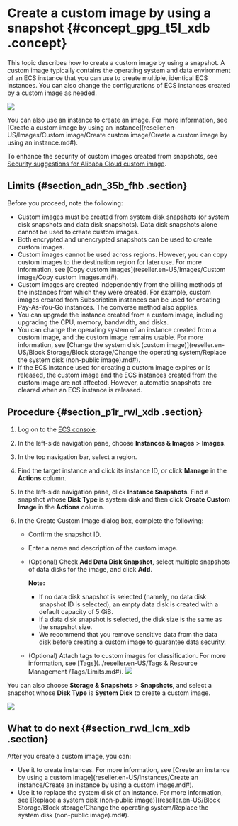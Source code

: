 # Create a custom image by using a snapshot {#concept_gpg_t5l_xdb .concept}

This topic describes how to create a custom image by using a snapshot. A custom image typically contains the operating system and data environment of an ECS instance that you can use to create multiple, identical ECS instances. You can also change the configurations of ECS instances created by a custom image as needed.

![](http://static-aliyun-doc.oss-cn-hangzhou.aliyuncs.com/assets/img/9696/15659363444584_en-US.png)

You can also use an instance to create an image. For more information, see [Create a custom image by using an instance](reseller.en-US/Images/Custom image/Create custom image/Create a custom image by using an instance.md#).

To enhance the security of custom images created from snapshots, see [Security suggestions for Alibaba Cloud custom image](https://partners-intl.aliyun.com/help/faq-detail/54903.htm?spm=a2c63.q38357.a3.3.358654ffzwageD).

## Limits {#section_adn_35b_fhb .section}

Before you proceed, note the following:

-   Custom images must be created from system disk snapshots \(or system disk snapshots and data disk snapshots\). Data disk snapshots alone cannot be used to create custom images.
-   Both encrypted and unencrypted snapshots can be used to create custom images.
-   Custom images cannot be used across regions. However, you can copy custom images to the destination region for later use. For more information, see [Copy custom images](reseller.en-US/Images/Custom image/Copy custom images.md#).
-   Custom images are created independently from the billing methods of the instances from which they were created. For example, custom images created from Subscription instances can be used for creating Pay-As-You-Go instances. The converse method also applies.
-   You can upgrade the instance created from a custom image, including upgrading the CPU, memory, bandwidth, and disks.
-   You can change the operating system of an instance created from a custom image, and the custom image remains usable. For more information, see [Change the system disk \(custom image\)](reseller.en-US/Block Storage/Block storage/Change the operating system/Replace the system disk (non-public image).md#).
-   If the ECS instance used for creating a custom image expires or is released, the custom image and the ECS instances created from the custom image are not affected. However, automatic snapshots are cleared when an ECS instance is released.

## Procedure {#section_p1r_rwl_xdb .section}

1.  Log on to the [ECS console](https://partners-intl.console.aliyun.com/#/ecs).
2.  In the left-side navigation pane, choose **Instances & Images** \> **Images**.
3.  In the top navigation bar, select a region.
4.  Find the target instance and click its instance ID, or click **Manage** in the **Actions** column.
5.  In the left-side navigation pane, click **Instance Snapshots**. Find a snapshot whose **Disk Type** is system disk and then click **Create Custom Image** in the **Actions** column.
6.  In the Create Custom Image dialog box, complete the following:

    -   Confirm the snapshot ID.
    -   Enter a name and description of the custom image.
    -   \(Optional\) Check **Add Data Disk Snapshot**, select multiple snapshots of data disks for the image, and click **Add**.

        **Note:** 

        -   If no data disk snapshot is selected \(namely, no data disk snapshot ID is selected\), an empty data disk is created with a default capacity of 5 GiB.
        -   If a data disk snapshot is selected, the disk size is the same as the snapshot size.
        -   We recommend that you remove sensitive data from the data disk before creating a custom image to guarantee data security.
    -   \(Optional\) Attach tags to custom images for classification. For more information, see [Tags](../reseller.en-US/Tags & Resource Management /Tags/Limits.md#).
    ![](http://static-aliyun-doc.oss-cn-hangzhou.aliyuncs.com/assets/img/9696/156593634441259_en-US.png)


You can also choose **Storage & Snapshots** \> **Snapshots**, and select a snapshot whose **Disk Type** is **System Disk** to create a custom image.

![](http://static-aliyun-doc.oss-cn-hangzhou.aliyuncs.com/assets/img/9696/15659363444593_en-US.png)

## What to do next {#section_rwd_lcm_xdb .section}

After you create a custom image, you can:

-   Use it to create instances. For more information, see [Create an instance by using a custom image](reseller.en-US/Instances/Create an instance/Create an instance by using a custom image.md#).
-   Use it to replace the system disk of an instance. For more information, see [Replace a system disk \(non-public image\)](reseller.en-US/Block Storage/Block storage/Change the operating system/Replace the system disk (non-public image).md#).

